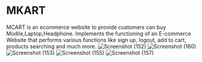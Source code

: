 # MKART
MCART is an ecommerce website to provide customers can buy Modile,Laptop,Headphone.
Implements the functioning of an E-commerce Website that performs various functions like sign up, logout, add to cart, products searching and much more.
![Screenshot (152)](https://user-images.githubusercontent.com/112808009/194699876-7d1eeb55-fc34-483e-9805-21264543f368.png)
![Screenshot (160)](https://user-images.githubusercontent.com/112808009/194699883-81cccb94-d4a9-4688-99d2-1283485f70fe.png)
![Screenshot (153)](https://user-images.githubusercontent.com/112808009/194699895-f1b03b75-938f-4453-b375-2423adcf0eb1.png)
![Screenshot (155)](https://user-images.githubusercontent.com/112808009/194699896-c60c986c-5b5d-4607-bb47-1f195eec051c.png)
![Screenshot (157)](https://user-images.githubusercontent.com/112808009/194699901-bdfb4fc6-5088-46c2-9e91-4ecab21acbfe.png)
